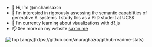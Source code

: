 - 👋 Hi, I’m @michaelsaxon
- 👀 I’m interested in rigorously assessing the semantic capabilities of generative AI systems; I study this as a PhD student at UCSB
- 🌱 I’m currently learning about visualizations with d3.js
- 📫 See more on my website [saxon.me](https://saxon.me/)

[![Top Langs]([https://github-readme-stats.vercel.app/api/top-langs/?username=michaelsaxon](https://github-readme-stats.vercel.app/api/top-langs/?username=michaelsaxon&exclude_repo=michaelsaxon.github.io,dotfiles))](https://github.com/anuraghazra/github-readme-stats)

<!---
michaelsaxon/michaelsaxon is a ✨ special ✨ repository because its `README.md` (this file) appears on your GitHub profile.
You can click the Preview link to take a look at your changes.
--->
